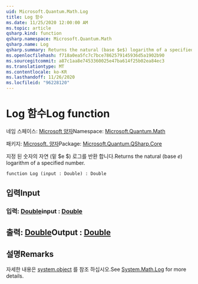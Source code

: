 ```yaml
---
uid: Microsoft.Quantum.Math.Log
title: Log 함수
ms.date: 11/25/2020 12:00:00 AM
ms.topic: article
qsharp.kind: function
qsharp.namespace: Microsoft.Quantum.Math
qsharp.name: Log
qsharp.summary: Returns the natural (base $e$) logarithm of a specified number.
ms.openlocfilehash: f718a0ea5fc7c7bce7862579145936d5a1902b90
ms.sourcegitcommit: a87c1aa8e7453360025e47ba614f25b02ea84ec3
ms.translationtype: MT
ms.contentlocale: ko-KR
ms.lasthandoff: 11/26/2020
ms.locfileid: "96228120"
---
```

# <a name="log-function"></a><span data-ttu-id="e8616-102">Log 함수</span><span class="sxs-lookup"><span data-stu-id="e8616-102">Log function</span></span>

<span data-ttu-id="e8616-103">네임 스페이스: [Microsoft 양자](xref:Microsoft.Quantum.Math)</span><span class="sxs-lookup"><span data-stu-id="e8616-103">Namespace: [Microsoft.Quantum.Math](xref:Microsoft.Quantum.Math)</span></span>

<span data-ttu-id="e8616-104">패키지: [Microsoft. 양자](https://nuget.org/packages/Microsoft.Quantum.QSharp.Core)</span><span class="sxs-lookup"><span data-stu-id="e8616-104">Package: [Microsoft.Quantum.QSharp.Core](https://nuget.org/packages/Microsoft.Quantum.QSharp.Core)</span></span>


<span data-ttu-id="e8616-105">지정 된 숫자의 자연 (밑 $e $) 로그를 반환 합니다.</span><span class="sxs-lookup"><span data-stu-id="e8616-105">Returns the natural (base $e$) logarithm of a specified number.</span></span>

```qsharp
function Log (input : Double) : Double
```


## <a name="input"></a><span data-ttu-id="e8616-106">입력</span><span class="sxs-lookup"><span data-stu-id="e8616-106">Input</span></span>

### <a name="input--double"></a><span data-ttu-id="e8616-107">입력: [Double](xref:microsoft.quantum.lang-ref.double)</span><span class="sxs-lookup"><span data-stu-id="e8616-107">input : [Double](xref:microsoft.quantum.lang-ref.double)</span></span>





## <a name="output--double"></a><span data-ttu-id="e8616-108">출력: [Double](xref:microsoft.quantum.lang-ref.double)</span><span class="sxs-lookup"><span data-stu-id="e8616-108">Output : [Double](xref:microsoft.quantum.lang-ref.double)</span></span>



## <a name="remarks"></a><span data-ttu-id="e8616-109">설명</span><span class="sxs-lookup"><span data-stu-id="e8616-109">Remarks</span></span>

<span data-ttu-id="e8616-110">자세한 내용은 [system.object](https://docs.microsoft.com/dotnet/api/system.math.log) 를 참조 하십시오.</span><span class="sxs-lookup"><span data-stu-id="e8616-110">See [System.Math.Log](https://docs.microsoft.com/dotnet/api/system.math.log) for more details.</span></span>